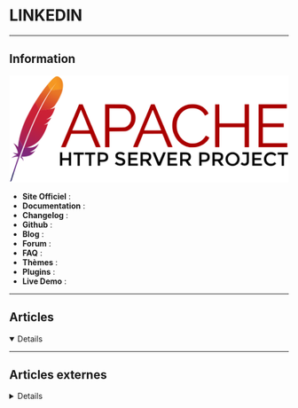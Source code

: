 # LINKEDIN
----

## <i class="fa-solid fa-hashtag"></i> Information

![Logo](../../_media/apps/apache_http_server/apache_http_server_logo.svg ':size=250 :no-zoom')


> <i class="fa-solid fa-quote-left"></i>  <i class="fa-solid fa-quote-left fa-rotate-180"></i>


- <i class="fa-solid fa-globe"></i> **Site Officiel** : 
- <i class="fa-solid fa-book"></i> **Documentation** : 
- <i class="fa-solid fa-file-circle-question"></i> **Changelog** : 
- <i class="fa-brands fa-github"></i> **Github** : 
- <i class="fab fa-blogger-b"></i> **Blog** :
- <i class="fas fa-comments"></i> **Forum** :
- <i class="far fa-question-circle"></i> **FAQ** : 
- <i class="far fa-calendar-alt"></i> **Thèmes** : 
- <i class="fas fa-tools"></i> **Plugins** : 
- <i class="far fa-calendar-alt"></i> **Live Demo** : 

---

## <i class="fa-regular fa-newspaper"></i> Articles

<details open>

</details>

---

## <i class="fa-solid fa-glasses"></i> Articles externes

<details>

- [11 LinkedIn Features You Aren’t Using (But Should Be)](https://www.makeuseof.com/tag/linkedin-features-not-using/)
- [11 LinkedIn Mistakes That Could Be Damaging Your Career](https://www.makeuseof.com/linkedin-mistakes-that-could-damage-your-career/)
- [3 LinkedIn Recommendation Examples and How to Write Your Own](https://www.makeuseof.com/tag/how-to-write-a-linkedin-recommendation-examples/)
- [5 LinkedIn Scams to Watch Out For](https://www.makeuseof.com/linkedin-scams-to-watch-out-for/)
- [7 Essential LinkedIn Profile Tips for Success in 2018](https://www.makeuseof.com/tag/linkedin-profile-tips/)
- [7 Essential LinkedIn Profile Tips to Guarantee Success](https://www.makeuseof.com/tag/linkedin-profile-tips/)
- [7 LinkedIn Mistakes That May Harm Your Job Search](https://www.makeuseof.com/linkedin-mistakes-harm-job-search/)
- [7 LinkedIn Tricks That Will Help You Build Your Audience](https://medium.com/swlh/7-linkedin-tricks-that-will-help-you-build-your-audience-5d41e75bd284)
- [7 Ways to Spot a Fake LinkedIn Profile](https://www.makeuseof.com/spot-a-fake-linkedin-profile/)
- [Be Positive in 2019, Check Who Viewed You on LinkedIn, and Use 2FA](https://www.makeuseof.com/tag/positive-who-viewed-you-linkedin-use-2fa/)
- [Boost Your LinkedIn Privacy by Limiting Who Can See Your Email Address](https://www.makeuseof.com/tag/privacy-linkedin-limit-email-address/)
- [Can You Trust LinkedIn With Your Personal Data?](https://www.makeuseof.com/can-you-trust-linkedin/)
- [How to Block Someone on LinkedIn](https://www.makeuseof.com/tag/how-to-block-someone-on-linkedin/)
- [How to Choose the Perfect LinkedIn Background Photo](https://www.makeuseof.com/tag/perfect-linkedin-background-photo/)
- [How to Create a Cover Story on LinkedIn](https://www.makeuseof.com/how-to-create-linkedin-cover-story/)
- [How to Customize Your LinkedIn Feed](https://www.makeuseof.com/tag/how-to-customize-linkedin-feed/)
- [How to Deactivate or Delete Your LinkedIn Account](https://www.makeuseof.com/tag/deactivate-delete-linkedin-account/)
- [How to Download All the Data LinkedIn Has About You](https://www.makeuseof.com/tag/download-data-linkedin/)
- [How to Grow Your Reach on LinkedIn](https://www.makeuseof.com/how-to-grow-reach-on-linkedin/)
- [How to Help Others Pronounce Your Name Correctly on LinkedIn](https://www.makeuseof.com/tag/linkedin-pronounce-name-correctly/)
- [How to Hide Your Last Name on LinkedIn](https://www.makeuseof.com/tag/hide-last-name-linkedin/)
- [How to Make a Resume From Your LinkedIn Profile](https://www.makeuseof.com/download-linkedin-profile-as-resume/)
- [How to See Who Has Viewed Your LinkedIn Profile](https://www.makeuseof.com/tag/who-has-viewed-your-linkedin-profile/)
- [How to See Who Has Viewed Your LinkedIn Profile](https://www.makeuseof.com/tag/who-has-viewed-your-linkedin-profile/)
- [How to Silence LinkedIn Notifications on Desktop and Mobile](https://www.makeuseof.com/linkedin-notifications-desktop-mobile/)
- [How to temporarily deactivate or permanently delete LinkedIn account](https://www.thewindowsclub.com/deactivate-or-delete-linkedin-account)
- [How to Use LinkedIn as a Research Tool](https://www.makeuseof.com/how-to-use-linkedin-as-a-research-tool/)
- [How to Use LinkedIn Skill Assessments to Stand Out](https://www.makeuseof.com/tag/linkedin-skill-assessments/)
- [How to Use the LinkedIn Resume Assistant in Microsoft Word](https://www.makeuseof.com/tag/linkedin-resume-assistant/)
- [Secure Your LinkedIn Account in Just 7 Steps](https://www.makeuseof.com/secure-your-linkedin-account/)

</details>